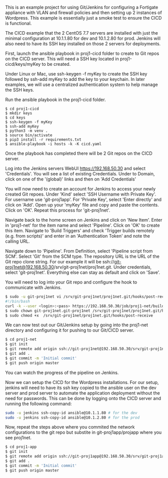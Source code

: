 This is an example project for using Git/Jenkins for configuring a Fortigate appliance
with VLAN and firewall policies and then setting up 2 instances of Wordpress. This example is essentially just a smoke test to ensure the CICD is functional.

The CICD example that the 2 CentOS 7.7 servers are installed with just the minimal configuration at 10.1.1.80 for dev and 10.1.2.80 for prod. Jenkins will also need to have its SSH key installed on those 2 servers for deployments.

First, launch the ansible playbook in proj1-cicd folder to create to Git repos on the
CICD server. This will need a SSH key located in proj1-cicd/keys/myKey to be created.

Under Linux or Mac, use ssh-keygen -f myKey to create the SSH key followed by ssh-add myKey to add the key to your keychain. In later examples, we will use a centralized authentication system to help manage the SSH keys.

Run the ansible playbook in the proj1-cicd folder.
```shell
$ cd proj1-cicd
$ mkdir keys
$ cd keys
$ ssh-keygen -f myKey
$ ssh-add myKey
$ python3 -m venv .
$ source bin/activate
$ pip3 install -r requirements.txt
$ ansible-playbook -i hosts -k -K cicd.yaml
```
Once the playbook has completed there will be 2 Git repos on the CICD server. 

Log into the Jenkins servers WebUI https://192.168.50.30 and select 'Credentials'. You will see a list of existing Credentials. Under to Domain, click on one of the '(global)' links and then on 'Add Credentials'

You will now need to create an account for Jenkins to access your newly created Git repoes. Under 'Kind' select 'SSH Username with Private Key'. For username use 'git-proj1app'. For 'Private Key', select 'Enter directly' and click on 'Add'. Open up your 'myKey' file and copy and paste the contents. Click on 'OK'. Repeat this process for 'git-proj1net'.

Navigate back to the home screen on Jenkins and click on 'New Item'. Enter in 'proj1-net' for the item name and select 'Pipeline'. Click on 'OK' to create this item. Navigate to 'Build Triggers' and check 'Trigger builds remotely (e.g. from scripts)' and enter in an 'Authentication Token' and note the calling URL. 

Navigate down to 'Pipeline'. From Definition, select 'Pipeline script from SCM'. Select 'Git' from the SCM type. The repository URL is the URL of the Git repo clone string. For our example it will be ssh://git-proj1net@192.168.50.30/srv/git-proj1net/proj1net.git. Under credentials, select 'git-proj1net'. Everything else can stay as default and click on 'Save'.

You will need to log into your Git repo and configure the hook to communicate with Jenkins.

```sh
$ sudo -u git-proj1net vi /srv/git-proj1net/proj1net.git/hooks/post-receive
#!/bin/bash
curl -k --user <login>:<pass> https://192.168.50.30/job/proj1-net/build?token=<token>
$ sudo chown git-proj1net.git-proj1net /srv/git-proj1net/proj1net.git/hooks/post-receive
$ sudo chmod +x  /srv/git-proj1net/proj1net.git/hooks/post-receive
```

We can now test out our Git/Jenkins setup by going into the proj1-net directory and configuring it for pushing to our Git/CICD server.

```sh
$ cd proj1-net
$ git init
$ git remote add origin ssh://git-proj1net@192.168.50.30/srv/git-proj1net/proj1net.git
$ git add .
$ git commit -m 'Initial commit'
$ git push origin master
```
You can watch the progress of the pipeline on Jenkins.

Now we can setup the CICD for the Wordpress installations. For our setup, jenkins will need to have its ssh key copied to the ansible user on the dev server and prod server to automate the application deployment without the need for passwords. This can be done by logging onto the CICD server and running the following command:

```sh
sudo -u jenkins ssh-copy-id ansible@10.1.1.80 # for the dev
sudo -u jenkins ssh-copy-id ansible@10.1.2.80 # for the prod
```

Now, repeat the steps above where you commited the network configurations to the git repo but substite in git-proj1app/projapp where you see proj1net.

```sh
$ cd proj1-app
$ git init
$ git remote add origin ssh://git-proj1app@192.168.50.30/srv/git-proj1app/proj1app.git
$ git add .
$ git commit -m 'Initial commit'
$ git push origin master
```

